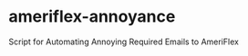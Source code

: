 ameriflex-annoyance
===================

Script for Automating Annoying Required Emails to AmeriFlex

